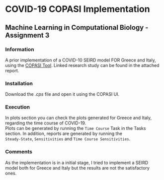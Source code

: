 # COVID-19 COPASI Implementation
## Machine Learning in Computational Biology - Assignment 3

### Information
A prior implementation of a COVID-10 SEIRD model FOR Greece and Italy, using the [COPASI Tool](http://copasi.org/Research/).
Linked research study can be found in the attached report.

### Installation
Download the *.cps* file and open it using the COPASI UI.

### Execution
In plots section you can check the plots generated for Greece and Italy, regarding the time course of COVID-19. \
Plots can be generated by running the `Time Course` Task in the Tasks section. In addition, reports are generated by running the \
`Steady-State`, `Sensitivities` and `Time Course Sensitivities`.

### Comments
As the implementation is in a initial stage, I tried to implement a SEIRD model both for Greece and Italy but the results are not the satisfactory ones.
